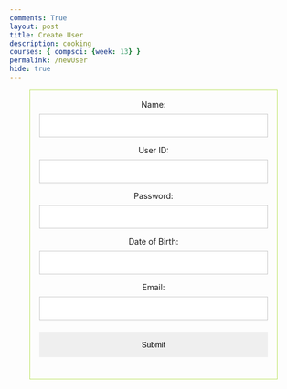 ```yaml
---
comments: True
layout: post
title: Create User
description: cooking
courses: { compsci: {week: 13} }
permalink: /newUser
hide: true
---
```


<style>
 .login-container {
  border: 1px solid #c0e56b;
  max-width: 400px;
  margin: 0 auto;
  padding: 16px;
  text-align: center;
}

.input-container {
  text-align: center; /* Center the text within the input boxes */
}

input[type=text], input[type=password] {
  width: 100%;
  padding: 12px 20px;
  margin: 8px 0;
  display: block;
  border: 1px solid #ccc;
  box-sizing: border-box;
}

button {
  padding: 14px 20px;
  margin: 8px 0;
  border: none;
  cursor: pointer;
  width: 100%;
}

span.psw {
  display: block;
  text-align: center;
  margin: 16px 0;
}

@media screen and (max-width: 300px) {
  span.psw {
    display: block;
    float: none;
  }
  .cancelbtn {
    width: 100%;
  }
}

</style>

<div class="login-container">
    <form id="username" action="javascript:login_user()">
        <label>
            Name:
            <input class="userInput" type="text" name="name" id="name" required>
        </label>
        <p><label>
            User ID:
            <input class="userInput" type="text" name="uid" id="uid" required>
        </label></p>
        <p ><label>
            Password:
            <input class="userInput" type="password" name="password" id="password" required>
        </label></p>
        <p><label>
            Date of Birth:
            <input class="userInput" type="text" id="dob" required>
        </label></p>
		<p><label>
			Email:
			<input class="userInput" type="text" id="email" required>
		</label></p>
        <p>
            <button onclick="login_user()">Submit</button>
        </p>
    </form>
</div>


<!-- 
Below JavaScript code is designed to handle user authentication in a web application. It's written to work with a backend server that uses JWT (JSON Web Tokens) for authentication.

The script defines a function when the page loads. This function is triggered when the Login button in the HTML form above is pressed. 
 -->
<script type="module">
    // uri variable and options object are obtained from config.js
    import { uri, options } from '{{site.baseurl}}/assets/js/api/config.js';
    const url = uri + '/api/users/authenticate';
    const body = {
            // name: document.getElementById("name").value,
            uid: "toby",
            password: "123toby"
            // dob: document.getElementById("dob").value
        };
    const authOptions = {
            ...options, // This will copy all properties from options
            method: 'POST', // Override the method property
            cache: 'no-cache', // Set the cache property
            body: JSON.stringify(body)
        };
    fetch(url, authOptions)
    function login_user(){
        // Set Authenticate endpoint
        const url = uri + '/api/users/';

        // Set the body of the request to include login data from the DOM
        const body = {
            name: document.getElementById("name").value,
            uid: document.getElementById("uid").value,
            email: document.getElementById("email").value,
            password: document.getElementById("password").value,
            dob: document.getElementById("dob").value
        };

        // Change options according to Authentication requirements
        const authOptions = {
            ...options, // This will copy all properties from options
            method: 'POST', // Override the method property
            cache: 'no-cache', // Set the cache property
            body: JSON.stringify(body)
        };

        // Fetch JWT
        fetch(url, authOptions)
        .then(response => {
            // handle error response from Web API
            if (!response.ok) {
                const errorMsg = 'Login error: ' + response.status;
                console.log(errorMsg);
                return;
            }
            // Success!!!
            // Redirect to the database page
            window.location.href = "{{site.baseurl}}/data/database";
        })
        // catch fetch errors (ie ACCESS to server blocked)
        .catch(err => {
            console.error(err);
        });
    }

    // Attach login_user to the window object, allowing access to form action
    window.login_user = login_user;
</script>